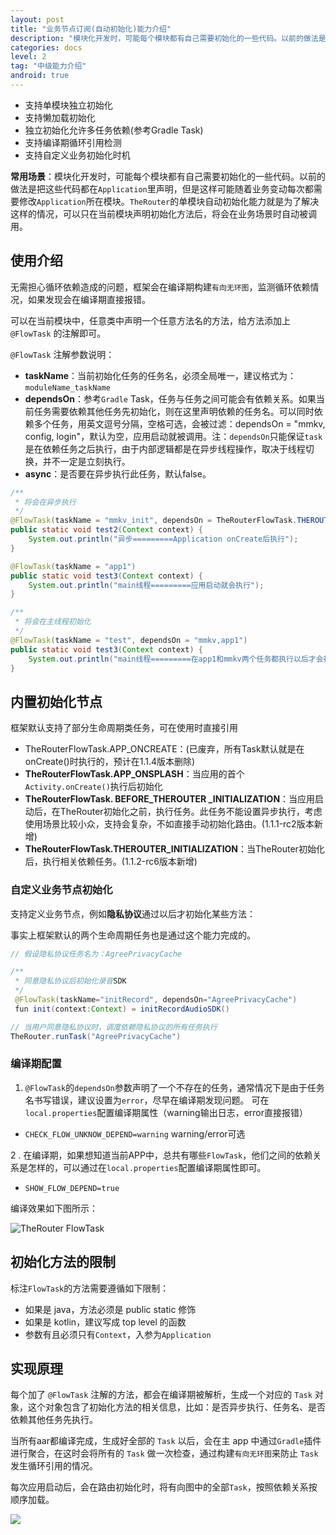 ```yaml
---
layout: post
title: "业务节点订阅(自动初始化)能力介绍"
description: "模块化开发时，可能每个模块都有自己需要初始化的一些代码。以前的做法是把这些代码都在`Application`里声明，但是这样可能随着业务变动每次都需要修改`Application`所在模块。`TheRouter`的单模块自动初始化能力就是为了解决这样的情况，可以只在当前模块声明初始化方法后，将会在业务场景时自动被调用。"
categories: docs
level: 2
tag: "中级能力介绍"
android: true
---
```



- 支持单模块独立初始化
- 支持懒加载初始化
- 独立初始化允许多任务依赖(参考Gradle Task)
- 支持编译期循环引用检测
- 支持自定义业务初始化时机

**常用场景**：模块化开发时，可能每个模块都有自己需要初始化的一些代码。以前的做法是把这些代码都在`Application`里声明，但是这样可能随着业务变动每次都需要修改`Application`所在模块。`TheRouter`的单模块自动初始化能力就是为了解决这样的情况，可以只在当前模块声明初始化方法后，将会在业务场景时自动被调用。  

## 使用介绍  

无需担心循环依赖造成的问题，框架会在编译期构建`有向无环图`，监测循环依赖情况，如果发现会在编译期直接报错。

可以在当前模块中，任意类中声明一个任意方法名的方法，给方法添加上`@FlowTask` 的注解即可。  

 `@FlowTask` 注解参数说明：  
 
  - **taskName**：当前初始化任务的任务名，必须全局唯一，建议格式为：`moduleName_taskName`
  - **dependsOn**：参考`Gradle` Task，任务与任务之间可能会有依赖关系。如果当前任务需要依赖其他任务先初始化，则在这里声明依赖的任务名。可以同时依赖多个任务，用英文逗号分隔，空格可选，会被过滤：dependsOn = "mmkv, config, login"，默认为空，应用启动就被调用。注：`dependsOn`只能保证`task`是在依赖任务之后执行，由于内部逻辑都是在异步线程操作，取决于线程切换，并不一定是立刻执行。 
  - **async**：是否要在异步执行此任务，默认false。

```java
/**
 * 将会在异步执行
 */
@FlowTask(taskName = "mmkv_init", dependsOn = TheRouterFlowTask.THEROUTER_INITIALIZATION, async = true)
public static void test2(Context context) {
    System.out.println("异步=========Application onCreate后执行");
}

@FlowTask(taskName = "app1")
public static void test3(Context context) {
    System.out.println("main线程=========应用启动就会执行");
}

/**
 * 将会在主线程初始化
 */
@FlowTask(taskName = "test", dependsOn = "mmkv,app1")
public static void test3(Context context) {
    System.out.println("main线程=========在app1和mmkv两个任务都执行以后才会被执行");
}
```

## 内置初始化节点

框架默认支持了部分生命周期类任务，可在使用时直接引用

- TheRouterFlowTask.APP_ONCREATE：(已废弃，所有Task默认就是在onCreate()时执行的，预计在1.1.4版本删除)
- **TheRouterFlowTask.APP_ONSPLASH**：当应用的首个`Activity.onCreate()`执行后初始化
- **TheRouterFlowTask. BEFORE_THEROUTER _INITIALIZATION**：当应用启动后，在TheRouter初始化之前，执行任务。此任务不能设置异步执行，考虑使用场景比较小众，支持会复杂，不如直接手动初始化路由。(1.1.1-rc2版本新增)   
- **TheRouterFlowTask.THEROUTER_INITIALIZATION**：当TheRouter初始化后，执行相关依赖任务。(1.1.2-rc6版本新增)    


### 自定义业务节点初始化

支持定义业务节点，例如**隐私协议**通过以后才初始化某些方法：

事实上框架默认的两个生命周期任务也是通过这个能力完成的。  


```java
// 假设隐私协议任务名为：AgreePrivacyCache

/**
 * 同意隐私协议后初始化录音SDK
 */
 @FlowTask(taskName="initRecord", dependsOn="AgreePrivacyCache")
 fun init(context:Context) = initRecordAudioSDK()

// 当用户同意隐私协议时，调度依赖隐私协议的所有任务执行
TheRouter.runTask("AgreePrivacyCache")
```

### 编译期配置

1. `@FlowTask`的`dependsOn`参数声明了一个不存在的任务，通常情况下是由于任务名书写错误，建议设置为`error`，尽早在编译期发现问题。
可在`local.properties`配置编译期属性（warning输出日志，error直接报错）

-  `CHECK_FLOW_UNKNOW_DEPEND=warning` warning/error可选


2 . 在编译期，如果想知道当前APP中，总共有哪些`FlowTask`，他们之间的依赖关系是怎样的，可以通过在`local.properties`配置编译期属性即可。  

-    `SHOW_FLOW_DEPEND=true`  

编译效果如下图所示：

  <img src="https://s1.ax1x.com/2022/12/05/zyBye1.jpg" class="blog-post" alt="TheRouter FlowTask"> 


## 初始化方法的限制

标注`FlowTask`的方法需要遵循如下限制：

- 如果是 java，方法必须是 public static 修饰
- 如果是 kotlin，建议写成 top level 的函数
- 参数有且必须只有`Context`，入参为`Application`

## 实现原理

每个加了 `@FlowTask` 注解的方法，都会在编译期被解析，生成一个对应的 `Task` 对象，这个对象包含了初始化方法的相关信息，比如：是否异步执行、任务名、是否依赖其他任务先执行。   

当所有aar都编译完成，生成好全部的 `Task` 以后，会在主 app 中通过`Gradle`插件进行聚合，在这时会将所有的 `Task` 做一次检查，通过构建`有向无环图`来防止 `Task` 发生循环引用的情况。  

每次应用启动后，会在路由初始化时，将有向图中的全部`Task`，按照依赖关系按顺序加载。  


<img src="https://p6-juejin.byteimg.com/tos-cn-i-k3u1fbpfcp/b400b35a3c0244479ef61ce6759b25a7~tplv-k3u1fbpfcp-watermark.image?" class="blog-img"/>
